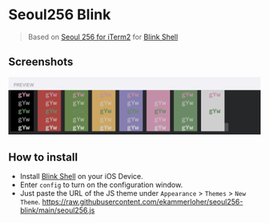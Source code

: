 # Seoul256 Blink

> Based on [Seoul 256 for iTerm2](https://github.com/junegunn/seoul256-iTerm2) for [Blink Shell](http://www.blink.sh)

## Screenshots

![Seoul](PNG-Bild.png)

## How to install

- Install [Blink Shell](https://apps.apple.com/app/id1156707581) on your iOS Device.
- Enter `config` to turn on the configuration window.
- Just paste the URL of the JS theme under `Appearance` > `Themes` > `New Theme`.
https://raw.githubusercontent.com/ekammerloher/seoul256-blink/main/seoul256.js
